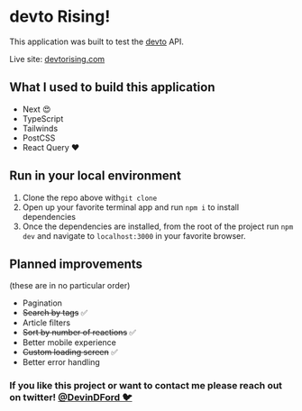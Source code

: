 # devto Rising!

This application was built to test the [devto](https://dev.to) API.

Live site: [devtorising.com](https://devtorising.com)

## What I used to build this application

- Next 😍
- TypeScript
- Tailwinds
- PostCSS
- React Query ❤️

## Run in your local environment

1. Clone the repo above with`git clone`
2. Open up your favorite terminal app and run `npm i` to install dependencies
3. Once the dependencies are installed, from the root of the project run `npm dev` and navigate to `localhost:3000` in your favorite browser.

## Planned improvements

(these are in no particular order)

- Pagination
- ~~Search by tags~~ ✅
- Article filters
- ~~Sort by number of reactions~~ ✅
- Better mobile experience
- ~~Custom loading screen~~ ✅
- Better error handling

### If you like this project or want to contact me please reach out on twitter! [@DevinDFord 🐦](https://twitter.com/devindford)
